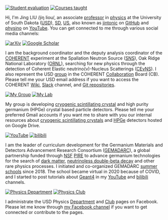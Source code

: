 [![Student evaluation](https://img.shields.io/badge/Student-Evaluation-green.svg)](https://www.ratemyprofessors.com/ShowRatings.jsp?tid=2008328)
[![Courses taught](https://img.shields.io/badge/Courses-Taught-orange.svg)](http://physino.xyz/teaching/courses/)

Hi, I'm Jing LIU /jiŋ liou/, an associate [professor][] in [physics][] at the University of South Dakota ([USD][]), [SD][], [US][], also known as [jintonic][] on [GitHub][] and [physino][] on [YouTube][]. You can get connected to me through various social media channels:
<a href="https://www.youtube.com/c/PhysinoXyz"><i class="fab fa-youtube"></i></a>
<a href="https://www.facebook.com/physino/"><i class="fab fa-facebook"></i></a>
<a href="https://github.com/jintonic"><i class="fab fa-github"></i></a>
<a href="https://www.linkedin.com/in/jingliuphys"><i class="fab fa-linkedin"></i></a>

[![arXiv](https://img.shields.io/badge/arXiv-articles-yellow.svg)](https://arxiv.org/a/liu_j_2.html)
[![Google Scholar](https://img.shields.io/badge/Google-Scholar-9cf.svg)](https://scholar.google.com/citations?user=yKumdPcAAAAJ)
<a href="https://orcid.org/0000-0003-1869-2407"><i class="fab fa-orcid"></i></a>

I am the background coordinator and the deputy analysis coordinator of the [COHERENT][] experiment at the Spallation Neutron Source ([SNS][]), Oak Ridge National Laboratory ([ORNL][]), searching for new physics through the detection of Coherent Elastic neutrino(ν)-Nucleus Scatterings ([CEvNS][]). I also represent the USD [group][] in the COHERENT [Collaboration][] Board (CB). Please tell me your USD email address if you want to access the COHERENT [Wiki][], [Slack][] channel, and [Git repositories][GitLab].

[![My Group](https://img.shields.io/badge/My-Group-blue.svg)](http://physino.xyz/research/group)
[![My Lab](https://img.shields.io/badge/My-Lab-orange.svg)](http://physino.xyz/research/lab)

My group is developing [cryogenic scintillating crystal](https://code.ornl.gov/COHERENT/Cryogenic-CsI/docs) and high purity germanium (HPGe) crystal based particle detectors. Please tell me your preferred Gmail accounts if you want me to share with you our internal resources about [cryogenic scintillating crystals](https://drive.google.com/drive/u/0/folders/0BwM7XYhFgK7oM2lITXdBLWlBc3M) and [HPGe][] detectors hosted on Google Drive.

[![YouTube](https://img.shields.io/badge/You-Tube-red?style=flat)](https://www.youtube.com/c/PhysinoXyz)
[![bilibili](https://img.shields.io/badge/B-站-blue?style=flat)](https://space.bilibili.com/610308328)

I am the leader of curriculum development for the Germanium Materials and Detectors Advancement Research Consortium ([GEMADARC][]), a global partnership funded through [NSF][] [PIRE][] to advance germanium technologies for the search of [dark matter][DM], [neutrinoless double-beta decay][0vbb] and other rare physics processes. I initiated and co-organized GEMADARC [summer schools](http://pire.gemadarc.org/education/) since 2018. The school became virtual in 2020 because of COVID, and I started to post tutorials about [Geant4][] in my [YouTube][] and [bilibili][] channels.

[![Physics Department](https://img.shields.io/badge/Physics-Department-blue?style=flat)](https://www.facebook.com/usdphys)
[![Physics Club](https://img.shields.io/badge/Physics-Club-green?style=flat)](https://www.facebook.com/usdphysicsclub)

I administrate the USD Physics [Department][] and [Club][] pages on Facebook. Please let me know through [my Facebook channel][facebook] if you want to get connected or contribute to the pages.

[professor]: https://www.usd.edu/faculty-and-staff/Jing-Liu
[physics]: https://www.usd.edu/physics
[USD]: http://physino.xyz/tags/#USD
[jintonic]: https://github.com/jintonic
[GitHub]: http://physino.xyz/tags/#GitHub
[physino]: https://www.youtube.com/c/PhysinoXyz
[YouTube]: https://www.youtube.com
[SD]: http://physino.xyz/tags/#South-Dakota
[US]: http://physino.xyz/tags/#US
[COHERENT]: https://sites.duke.edu/coherent
[SNS]: https://neutrons.ornl.gov/sns
[ORNL]: https://www.ornl.gov
[CEvNS]: http://pire.gemadarc.org/science/#menu4
[group]: https://sites.duke.edu/coherent/collaboration/#U._of_South_Dakota
[collaboration]: https://sites.duke.edu/coherent/collaboration
[Wiki]: https://coherent.phy.duke.edu
[Slack]: https://coherentsns.slack.com
[GitLab]: https://code.ornl.gov
[GEMADARC]: http://pire.gemadarc.org
[NSF]: https:/www.nsf.gov
[PIRE]: https://beta.nsf.gov/funding/opportunities/partnerships-international-research-and-education-pire-0
[Club]: https://www.facebook.com/usdphysicsclub
[Department]: https://www.facebook.com/usdphys
[DM]: http://pire.gemadarc.org/science/#menu2
[0vbb]: http://pire.gemadarc.org/science/#menu1
[HPGe]: https://drive.google.com/drive/u/0/folders/0BwM7XYhFgK7oWVozNTY5alhjNzQ
[facebook]: https://www.facebook.com/physino
[YouTube]: https://www.youtube.com/c/PhysinoXyz
[bilibili]: https://space.bilibili.com/610308328
[Geant4]: https://geant4.web.cern.ch

